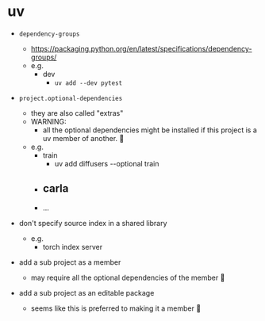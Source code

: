 # uv



- `dependency-groups`
  - https://packaging.python.org/en/latest/specifications/dependency-groups/
  - e.g.
    - dev
      - `uv add --dev pytest`
- `project.optional-dependencies`
  - they are also called "extras"
  - WARNING:
    - all the optional dependencies might be installed if this project is a uv member of another. 🤔
  - e.g.
    - train
      - uv add diffusers --optional train
    - carla
      - 
    - ...
- don't specify source index in a shared library
  - e.g.
    - torch index server

- add a sub project as a member
  - may require all the optional dependencies of the member 🤔
- add a sub project as an editable package
  - seems like this is preferred to making it a member 🤔